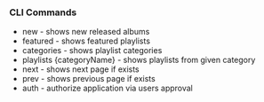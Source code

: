 <h3>CLI Commands</h3>
<ul>
    <li>new - shows new released albums</li>
    <li>featured - shows featured playlists</li>
    <li>categories - shows playlist categories</li>
    <li>playlists {categoryName} - shows playlists from given category</li>
    <li>next - shows next page if exists</li>
    <li>prev - shows previous page if exists</li>
    <li>auth - authorize application via users approval</li>
</ul>